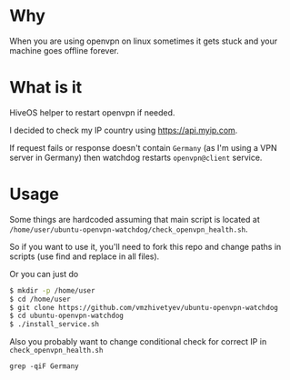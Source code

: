 # Why

When you are using openvpn on linux sometimes it gets stuck and your machine goes offline forever.

# What is it

HiveOS helper to restart openvpn if needed.

I decided to check my IP country using https://api.myip.com.

If request fails or response doesn't contain `Germany` (as I'm using a VPN server in Germany) then watchdog restarts `openvpn@client` service.

# Usage

Some things are hardcoded assuming that main script is located at `/home/user/ubuntu-openvpn-watchdog/check_openvpn_health.sh`.

So if you want to use it, you'll need to fork this repo and change paths in scripts (use find and replace in all files).

Or you can just do
```bash
$ mkdir -p /home/user
$ cd /home/user
$ git clone https://github.com/vmzhivetyev/ubuntu-openvpn-watchdog
$ cd ubuntu-openvpn-watchdog
$ ./install_service.sh
```

Also you probably want to change conditional check for correct IP in `check_openvpn_health.sh`
```
grep -qiF Germany
```
